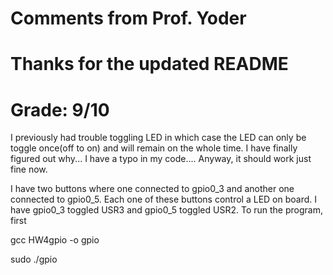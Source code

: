 # Comments from Prof. Yoder
# Thanks for the updated README
# Grade:  9/10

I previously had trouble toggling LED in which case the LED can only be toggle once(off to on) and will remain on the whole time. I have finally figured out why... I have a typo in my code.... Anyway, it should work just fine now.

I have two buttons where one connected to gpio0_3 and another one connected to gpio0_5. Each one of these buttons control a LED on board. I have gpio0_3 toggled USR3 and gpio0_5 toggled USR2. To run the program, first

gcc HW4gpio -o gpio

sudo ./gpio
